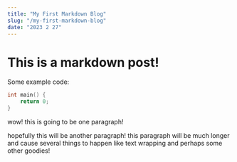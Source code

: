 ```yaml
---
title: "My First Markdown Blog"
slug: "/my-first-markdown-blog"
date: "2023 2 27"
---
```


# This is a markdown post!

Some example code:

```c
int main() {
    return 0;
}
```

wow! this is going to be one paragraph! 

hopefully this will be another paragraph! this paragraph will be much longer and cause several things to happen like text wrapping and perhaps some other goodies!

